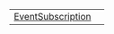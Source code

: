 |                                                                                                                           |     |
| ------------------------------------------------------------------------------------------------------------------------- | --- |
| [EventSubscription](https://hamedfathi.gitbook.io/aurelia-2-doc-api/runtime-html/observation/typealias/eventsubscription) |     |